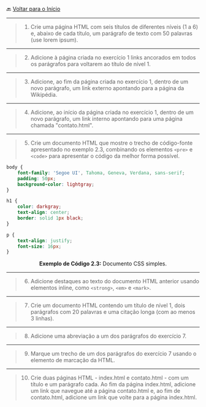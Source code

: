 🔙 [Voltar para o Início](https://github.com/4L1C3-R4BB1T/desenvolvimento-web "Voltar para o Início")

---

> 1. Crie uma página HTML com seis títulos de diferentes níveis (1 a 6) e, abaixo de cada título, um parágrafo de texto com 50 palavras (use lorem ipsum). 

---

> 2. Adicione à página criada no exercício 1 links ancorados em todos os parágrafos para voltarem ao título de nível 1.

---

> 3. Adicione, ao fim da página criada no exercício 1, dentro de um novo parágrafo, um link externo apontando para a página da Wikipédia.

--- 

>  4. Adicione, ao início da página criada no exercício 1, dentro de um novo parágrafo, um link interno apontando para uma página chamada "contato.html".

---

> 5. Crie um documento HTML que mostre o trecho de código-fonte apresentado no exemplo 2.3, combinando os elementos ```<pre>``` e ```<code>``` para apresentar o código da melhor forma possível.

```css
body {
    font-family: 'Segoe UI', Tahoma, Geneva, Verdana, sans-serif;
    padding: 50px;
    background-color: lightgray;
}

h1 {
    color: darkgray;
    text-align: center;
    border: solid 1px black;
}

p {
    text-align: justify;
    font-size: 16px;
}
```

<center><b>Exemplo de Código 2.3:</b> Documento CSS simples.</center>

---

> 6. Adicione destaques ao texto do documento HTML anterior usando elementos inline, como ```<strong>```, ```<em>``` e ```<mark>```.

---

> 7. Crie um documento HTML contendo um título de nível 1, dois parágrafos com 20 palavras e uma citação longa (com ao menos 3 linhas).

---

> 8. Adicione uma abreviação a um dos parágrafos do exercício 7.

---

> 9. Marque um trecho de um dos parágrafos do exercício 7 usando o elemento de marcação da HTML.

---

> 10. Crie duas páginas HTML - index.html e contato.html - com um título e um parágrafo cada. Ao fim da página index.html, adicione um link que navegue até a página contato.html e, ao fim de contato.html, adicione um link que volte para a página index.html.
